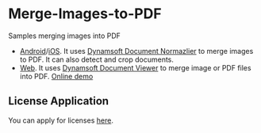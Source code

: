 # Merge-Images-to-PDF

Samples merging images into PDF

* [Android](Android/PDFCreator)/[iOS](iOS/PDFCreator). It uses [Dynamsoft Document Normazlier](https://www.dynamsoft.com/document-normalizer/docs/core/introduction/) to merge images to PDF. It can also detect and crop documents.
* [Web](Web). It uses [Dynamsoft Document Viewer](https://www.dynamsoft.com/document-viewer/docs/introduction/index.html) to merge image or PDF files into PDF. [Online demo](https://tony-xlh.github.io/Merge-Images-to-PDF/Web/)


## License Application

You can apply for licenses [here](https://www.dynamsoft.com/customer/license/trialLicense/).